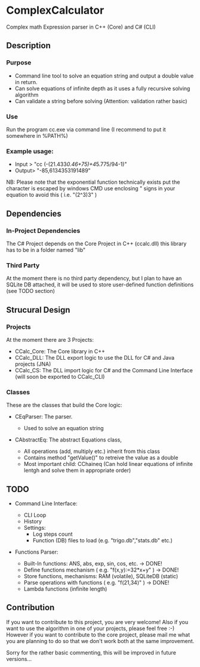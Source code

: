 # ComplexCalculator
Complex math Expression parser in C++ (Core) and C# (CLI)

## Description

### Purpose

* Command line tool to solve an equation string and output a double value in return.
* Can solve equations of infinite depth as it uses a fully recursive solving algorithm
* Can validate a string before solving (Attention: validation rather basic)

### Use

Run the program cc.exe via command line (I recommend to put it somewhere in %PATH%)

### Example usage:

* Input > "cc (-(21.433*0.46+75)+4*5.775/94-1)"
* Output> "-85,6134353191489"

NB: Please note that the exponential function technically exists put the character is escaped by windows CMD 
    use enclosing " signs in your equation to avoid this ( i.e. "(2^3)3" )

## Dependencies

### In-Project Dependencies

The C# Project depends on the Core Project in C++ (ccalc.dll) this library has to be in a folder named "lib"

### Third Party

At the moment there is no third party dependency, but I plan to have an SQLite DB attached,
it will be used to store user-defined function definitions (see TODO section)

## Strucural Design

### Projects

At the moment there are 3 Projects:

* CCalc_Core: The Core library in C++
* CCalc_DLL: The DLL export logic to use the DLL for C# and Java projects (JNA)
* CCalc_CS: The DLL import logic for C# and the Command Line Interface (will soon be exported to CCalc_CLI)

### Classes

These are the classes that build the Core logic:

* CEqParser: The parser.
    * Used to solve an equation string
  
* CAbstractEq: The abstract Equations class, 
    * All operations (add, multiply etc.) inherit from this class
    * Contains method "getValue()" to retreive the value as a double
    * Most important child: CChaineq (Can hold linear equations of infinite lentgh and solve them in appropriate order)

## TODO

* Command Line Interface:
   * CLI Loop
   * History
   * Settings: 
     * Log steps count
     * Function (DB) files to load (e.g. "trigo.db","stats.db" etc.)

*  Functions Parser:
   * Built-In functions: ANS, abs, exp, sin, cos, etc. -> DONE!
   * Define functions mechanism ( e.g. "f(x,y):=32*x+y" ) -> DONE!
   * Store functions, mechanisms: RAM (volatile), SQLiteDB (static)
   * Parse operations with functions ( e.g. "f(21,34)" ) -> DONE!
   * Lambda functions (infinite length)

## Contribution

If you want to contribute to this project, you are very welcome! Also if you want to use the algorithm in one of
your projects, please feel free :-) However if you want to contribute to the core project, please mail me what you
are planning to do so that we don't work both at the same improvement.

Sorry for the rather basic commenting, this will be improved in future versions...
